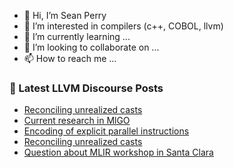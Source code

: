 - 👋 Hi, I’m Sean Perry
- 👀 I’m interested in compilers (c++, COBOL, llvm)
- 🌱 I’m currently learning ...
- 💞️ I’m looking to collaborate on ...
- 📫 How to reach me ...

<!---
s66perry/s66perry is a ✨ special ✨ repository because its `README.md` (this file) appears on your GitHub profile.
You can click the Preview link to take a look at your changes.
--->
### 📕 Latest LLVM Discourse Posts

<!-- DISCOURSE-LLVM:START -->
- [Reconciling unrealized casts](https://discourse.llvm.org/t/reconciling-unrealized-casts/88620#post_16)
- [Current research in MlGO](https://discourse.llvm.org/t/current-research-in-mlgo/88665#post_5)
- [Encoding of explicit parallel instructions](https://discourse.llvm.org/t/encoding-of-explicit-parallel-instructions/88634#post_4)
- [Reconciling unrealized casts](https://discourse.llvm.org/t/reconciling-unrealized-casts/88620#post_15)
- [Question about MLIR workshop in Santa Clara](https://discourse.llvm.org/t/question-about-mlir-workshop-in-santa-clara/88399#post_9)
<!-- DISCOURSE-LLVM:END -->
